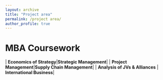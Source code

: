 ```yaml
---
layout: archive
title: "Project area"
permalink: /project area/
author_profile: true
---
```


MBA Coursework
======

| <b>Economics of Strategy</b>|<b>Strategic Management</b>|
| <b>Project Management</b>|<b>Supply Chain Management</b>|
| <b>Analysis of JVs & Alliances</b> |<b> International Business</b>|


